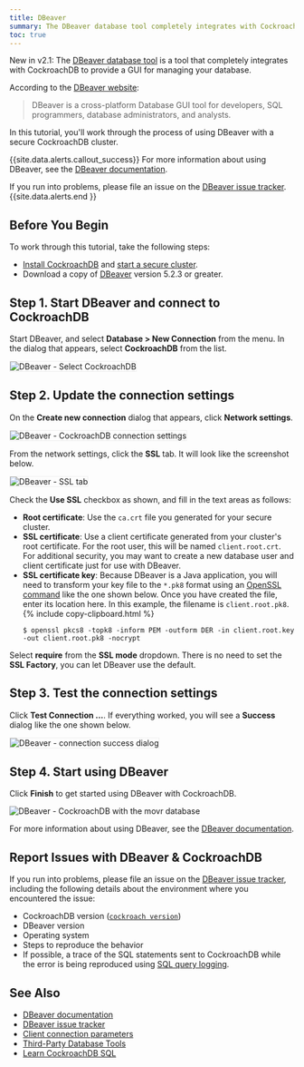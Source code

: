 ```yaml
---
title: DBeaver
summary: The DBeaver database tool completely integrates with CockroachDB to provide a GUI for managing your database.
toc: true
---
```


<span class="version-tag">New in v2.1:</span> The [DBeaver database tool][dbeaver] is a tool that completely integrates with CockroachDB to provide a GUI for managing your database.

According to the [DBeaver website][dbeaver]:

> DBeaver is a cross-platform Database GUI tool for developers, SQL programmers, database administrators, and analysts.

In this tutorial, you'll work through the process of using DBeaver with a secure CockroachDB cluster.

{{site.data.alerts.callout_success}}
For more information about using DBeaver, see the [DBeaver documentation](https://dbeaver.io/docs/).

If you run into problems, please file an issue on the [DBeaver issue tracker](https://github.com/dbeaver/dbeaver/issues).
{{site.data.alerts.end }}

## Before You Begin

To work through this tutorial, take the following steps:

- [Install CockroachDB](install-cockroachdb.html) and [start a secure cluster](secure-a-cluster.html).
- Download a copy of [DBeaver](https://dbeaver.io/download/) version 5.2.3 or greater.

## Step 1. Start DBeaver and connect to CockroachDB

Start DBeaver, and select **Database > New Connection** from the menu.  In the dialog that appears, select **CockroachDB** from the list.

<img src="{{ 'images/v2.1/dbeaver-01-select-cockroachdb.png' | relative_url }}" alt="DBeaver - Select CockroachDB" style="border:1px solid #eee;max-width:100%" />

## Step 2. Update the connection settings

On the **Create new connection** dialog that appears, click **Network settings**.  

<img src="{{ 'images/v2.1/dbeaver-02-cockroachdb-connection-settings.png' | relative_url }}" alt="DBeaver - CockroachDB connection settings" style="border:1px solid #eee;max-width:100%" />

From the network settings, click the **SSL** tab.  It will look like the screenshot below.

<img src="{{ 'images/v2.1/dbeaver-03-ssl-tab.png' | relative_url }}" alt="DBeaver - SSL tab" style="border:1px solid #eee;max-width:100%" />

Check the **Use SSL** checkbox as shown, and fill in the text areas as follows:

- **Root certificate**: Use the `ca.crt` file you generated for your secure cluster.
- **SSL certificate**: Use a client certificate generated from your cluster's root certificate.  For the root user, this will be named `client.root.crt`.  For additional security, you may want to create a new database user and client certificate just for use with DBeaver.
- **SSL certificate key**: Because DBeaver is a Java application, you will need to transform your key file to the `*.pk8` format using an [OpenSSL command](https://wiki.openssl.org/index.php/Command_Line_Utilities#pkcs8_.2F_pkcs5) like the one shown below.  Once you have created the file, enter its location here.  In this example, the filename is `client.root.pk8`.
    {% include copy-clipboard.html %}
    ~~~ console
    $ openssl pkcs8 -topk8 -inform PEM -outform DER -in client.root.key -out client.root.pk8 -nocrypt
    ~~~

Select **require** from the **SSL mode** dropdown.  There is no need to set the **SSL Factory**, you can let DBeaver use the default.

## Step 3. Test the connection settings

Click **Test Connection ...**.  If everything worked, you will see a **Success** dialog like the one shown below.

<img src="{{ 'images/v2.1/dbeaver-04-connection-success-dialog.png' | relative_url }}" alt="DBeaver - connection success dialog" style="border:1px solid #eee;max-width:100%" />

## Step 4. Start using DBeaver

Click **Finish** to get started using DBeaver with CockroachDB.

<img src="{{ 'images/v2.1/dbeaver-05-movr.png' | relative_url }}" alt="DBeaver - CockroachDB with the movr database" style="max-width:100%" />

For more information about using DBeaver, see the [DBeaver documentation](https://dbeaver.io/docs/).

## Report Issues with DBeaver & CockroachDB

If you run into problems, please file an issue on the [DBeaver issue tracker](https://github.com/dbeaver/dbeaver/issues), including the following details about the environment where you encountered the issue:

- CockroachDB version ([`cockroach version`](view-version-details.html))
- DBeaver version
- Operating system
- Steps to reproduce the behavior
- If possible, a trace of the SQL statements sent to CockroachDB while the error is being reproduced using [SQL query logging](query-behavior-troubleshooting.html#sql-logging).

## See Also

+ [DBeaver documentation](https://dbeaver.io/docs/)
+ [DBeaver issue tracker](https://github.com/dbeaver/dbeaver/issues)
+ [Client connection parameters](connection-parameters.html)
+ [Third-Party Database Tools](third-party-database-tools.html)
+ [Learn CockroachDB SQL](learn-cockroachdb-sql.html)

<!-- Reference Links -->

[dbeaver]: https://dbeaver.io
